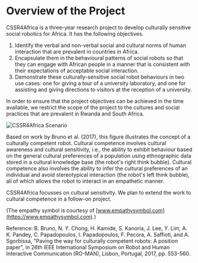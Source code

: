 # Overview of the  Project

 CSSR4Africa is a three-year research project to develop culturally sensitive social robotics for Africa. It has the following objectives.
 1. Identify the verbal and non-verbal social and cultural norms of human interaction that are prevalent in countries in Africa.
  2. Encapsulate them in the behavioural patterns of social robots so that they  can engage with African people in a manner that is consistent with their expectations of acceptable social interaction.
  3. Demonstrate these culturally-sensitive social robot behaviours in two use cases: one for giving a tour of a university laboratory, and one for assisting and giving directions to visitors at the reception of a university.
 
 In order to ensure that the project objectives can be achieved in the time available, we restrict the scope of the project to the cultures and social practices that are prevalent in Rwanda and South Africa.
    
![CSSR4Africa Scenario](/images/CSSR_Scenario3A.png)

Based on work by Bruno et al. (2017), this figure illustrates the concept of a culturally competent robot. Cultural competence involves cultural awareness and cultural sensitivity, i.e.,  the ability to exhibit behaviour based on the general cultural preferences of a population using  ethnographic data stored in a cultural knowledge base (the robot's right think bubble).  Cultural competence also involves the ability to infer the cultural preferences of an individual and avoid stereotypical interaction (the robot's left think bubble), all of which allows  the robot to interact in an empathetic manner.  

CSSR4Africa focusses on cultural sensitivity. We plan to extend the work to cultural competence in a follow-on project.
 
 (The empathy symbol is courtesy of [www.empathysymbol.com](https://www.empathysymbol.com).)
 
 Reference: B. Bruno, N. Y. Chong, H. Kamide, S. Kanoria, J. Lee, Y. Lim, A. K. Pandey, C. Papadopoulos, I. Papadopoulos, F. Pecora, A. Saffioti, and A. Sgorbissa, "Paving the way for culturally competent robots: A position paper", in 26th IEEE International Symposium on Robot and Human Interactive Communication (RO-MAN), Lisbon, Portugal, 2017, pp. 553-560.
    

